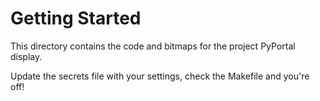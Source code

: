 # Getting Started

This directory contains the code and bitmaps for the project PyPortal display.

Update the secrets file with your settings, check the Makefile and you're off!